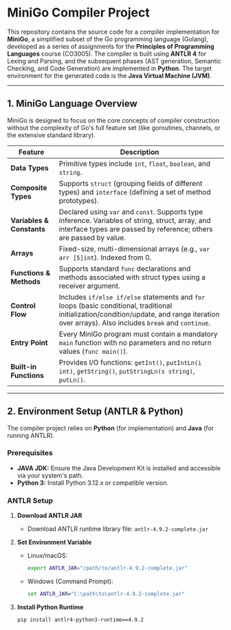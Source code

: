 # MiniGo Compiler Project

This repository contains the source code for a compiler implementation for **MiniGo**, a simplified subset of the Go programming language (Golang), developed as a series of assignments for the **Principles of Programming Languages** course (CO3005). The compiler is built using **ANTLR 4** for Lexing and Parsing, and the subsequent phases (AST generation, Semantic Checking, and Code Generation) are implemented in **Python**. The target environment for the generated code is the **Java Virtual Machine (JVM)**.

---

## 1. MiniGo Language Overview

MiniGo is designed to focus on the core concepts of compiler construction without the complexity of Go's full feature set (like goroutines, channels, or the extensive standard library).

| Feature | Description |
|---------|-------------|
| **Data Types** | Primitive types include `int`, `float`, `boolean`, and `string`. |
| **Composite Types** | Supports `struct` (grouping fields of different types) and `interface` (defining a set of method prototypes). |
| **Variables & Constants** | Declared using `var` and `const`. Supports type inference. Variables of string, struct, array, and interface types are passed by reference; others are passed by value. |
| **Arrays** | Fixed-size, multi-dimensional arrays (e.g., `var arr [5]int`). Indexed from 0. |
| **Functions & Methods** | Supports standard `func` declarations and methods associated with struct types using a receiver argument. |
| **Control Flow** | Includes `if/else if/else` statements and `for` loops (basic conditional, traditional initialization/condition/update, and range iteration over arrays). Also includes `break` and `continue`. |
| **Entry Point** | Every MiniGo program must contain a mandatory `main` function with no parameters and no return values (`func main()`). |
| **Built-in Functions** | Provides I/O functions: `getInt()`, `putIntLn(i int)`, `getString()`, `putStringLn(s string)`, `putLn()`. |

---

## 2. Environment Setup (ANTLR & Python)

The compiler project relies on **Python** (for implementation) and **Java** (for running ANTLR).

### Prerequisites

- **JAVA JDK:** Ensure the Java Development Kit is installed and accessible via your system's path.  
- **Python 3:** Install Python 3.12.x or compatible version.

### ANTLR Setup

1. **Download ANTLR JAR**
   - Download ANTLR runtime library file: `antlr-4.9.2-complete.jar`

2. **Set Environment Variable**
   - Linux/macOS:
     ```bash
     export ANTLR_JAR="/path/to/antlr-4.9.2-complete.jar"
     ```
   - Windows (Command Prompt):
     ```cmd
     set ANTLR_JAR="C:\path\to\antlr-4.9.2-complete.jar"
     ```

3. **Install Python Runtime**
   ```bash
   pip install antlr4-python3-runtime==4.9.2
